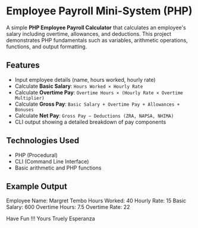 # Employee Payroll Mini-System (PHP)

A simple **PHP Employee Payroll Calculator** that calculates an employee's salary including overtime, allowances, and deductions. This project demonstrates PHP fundamentals such as variables, arithmetic operations, functions, and output formatting.

## Features

- Input employee details (name, hours worked, hourly rate)
- Calculate **Basic Salary**: `Hours Worked × Hourly Rate`
- Calculate **Overtime Pay**: `Overtime Hours × (Hourly Rate × Overtime Multiplier)`
- Calculate **Gross Pay**: `Basic Salary + Overtime Pay + Allowances + Bonuses`
- Calculate **Net Pay**: `Gross Pay − Deductions (ZRA, NAPSA, NHIMA)`
- CLI output showing a detailed breakdown of pay components

## Technologies Used

- PHP (Procedural)
- CLI (Command Line Interface)
- Basic arithmetic and PHP functions

## Example Output

Employee Name: Margret Tembo
Hours Worked: 40
Hourly Rate: 15
Basic Salary: 600
Overtime Hours: 7.5
Overtime Rate: 22

Have Fun !!!
Yours Truely
Esperanza
